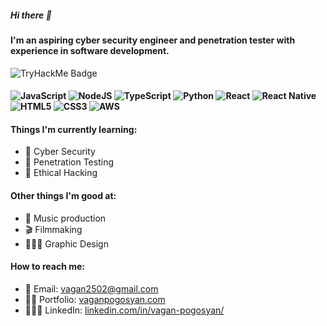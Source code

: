 ##### Hi there 👋
#### I'm an aspiring cyber security engineer and penetration tester with experience in software development.
![TryHackMe Badge](https://tryhackme-badges.s3.amazonaws.com/vaganzza.png)
#### ![JavaScript](https://img.shields.io/badge/javascript-%23323330.svg?style=for-the-badge&logo=javascript&logoColor=%23F7DF1E) ![NodeJS](https://img.shields.io/badge/node.js-6DA55F?style=for-the-badge&logo=node.js&logoColor=white) ![TypeScript](https://img.shields.io/badge/typescript-%23007ACC.svg?style=for-the-badge&logo=typescript&logoColor=white) ![Python](https://img.shields.io/badge/python-3670A0?style=for-the-badge&logo=python&logoColor=ffdd54) ![React](https://img.shields.io/badge/react-%2320232a.svg?style=for-the-badge&logo=react&logoColor=%2361DAFB) ![React Native](https://img.shields.io/badge/react_native-%2320232a.svg?style=for-the-badge&logo=react&logoColor=%2361DAFB) ![HTML5](https://img.shields.io/badge/html5-%23E34F26.svg?style=for-the-badge&logo=html5&logoColor=white) ![CSS3](https://img.shields.io/badge/css3-%231572B6.svg?style=for-the-badge&logo=css3&logoColor=white) ![AWS](https://img.shields.io/badge/AWS-%23FF9900.svg?style=for-the-badge&logo=amazon-aws&logoColor=white)
#### Things I'm currently learning:
- 🤖 Cyber Security
- 🥷 Penetration Testing
- 👾 Ethical Hacking

#### Other things I'm good at:
- 🎸 Music production
- 🎬 Filmmaking
- 👨🏻‍🎨 Graphic Design

#### How to reach me:
- 📧 Email: vagan2502@gmail.com
- 🦹🏻 Portfolio: [vaganpogosyan.com](vaganpogosyan.com)
- 🤵🏻‍♂️ LinkedIn: [linkedin.com/in/vagan-pogosyan/](linkedin.com/in/vagan-pogosyan/)
